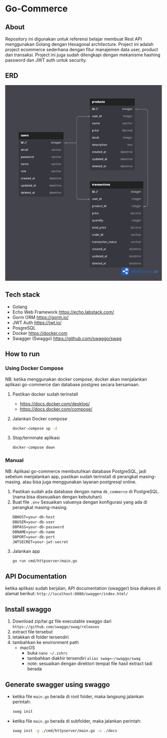 # Go-Commerce
 
## About
Repository ini digunakan untuk referensi belajar membuat Rest API menggunakan Golang dengan Hexagonal architecture.
Project ini adalah project ecommerce sederhana dengan fitur manajemen data user, product dan transaksi.
Project ini juga sudah dilengkapi dengan mekanisme hashing password dan JWT auth untuk security.


## ERD
![Screenshot](docs/commerce-erd.png)

## Tech stack
* Golang
* Echo Web Framework https://echo.labstack.com/
* Gorm ORM https://gorm.io/
* JWT Auth https://jwt.io/
* PosgreSQL
* Docker https://docker.com
* Swagger (Swaggo) https://github.com/swaggo/swag

## How to run
### Using Docker Compose
NB: ketika menggunakan docker compose, docker akan menjalankan aplikasi go-commerce dan database postgres secara bersamaan.

1. Pastikan docker sudah terinstall
    * https://docs.docker.com/desktop/
    * https://docs.docker.com/compose/

2. Jalankan Docker compose
    ```bash
    docker-compose up -d
    ```

3. Stop/terminate aplikasi
    ```bash
    docker-compose down
    ```

### Manual
NB: Aplikasi go-commerce membutuhkan database PostgreSQL, jadi sebelum menjalankan app, pastikan sudah terinstall di perangkat masing-masing. atau bisa juga menggunakan layanan postgresql online.

1. Pastikan sudah ada database dengan nama `db_commerce` di PostgreSQL. (nama bisa disesuaikan dengan kebutuhan)
2. Buat file `.env`
   Sesuaikan valuenya dengan konfigurasi yang ada di perangkat masing-masing.
    ```env
    DBHOST=your-db-host
    DBUSER=your-db-user
    DBPASS=your-db-password
    DBNAME=your-db-name
    DBPORT=your-db-port
    JWTSECRET=your-jwt-secret
    ```
3. Jalankan app
    ```bash
    go run cmd/httpserver/main.go
    ```

## API Documentation 
ketika aplikasi sudah berjalan, API documentation (swagger) bisa diakses di alamat berikut:
    ```
    http://localhost:8080/swagger/index.html/
    ```

## Install swaggo
1. Download zip/tar.gz file executable swaggo dari `https://github.com/swaggo/swag/releases`
2. extract file tersebut
3. letakkan di folder tersendiri
4. tambahkan ke environment path
    * macOS
        - buka `nano ~/.zshrc`
        - tambahkan diakhir tersendiri `alias swag=~/swaggo/swag`
        - note: sesuaikan dengan direktori tempat file hasil extract tadi berada

## Generate swagger using swaggo
* ketika file `main.go` berada di root folder, maka langsung jalankan perintah:
    ```bash
    swag init
    ```

* ketika file `main.go` berada di subfolder, maka jalankan perintah:
    ```bash
    swag init -g ./cmd/httpserver/main.go -o ./docs
    ```
